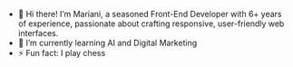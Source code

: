 - 👋 Hi there! I’m Mariani, a seasoned Front-End Developer with 6+ years of experience, passionate about crafting responsive, user-friendly web interfaces. 
- 🌱 I’m currently learning AI and Digital Marketing
- ⚡ Fun fact: I play chess


